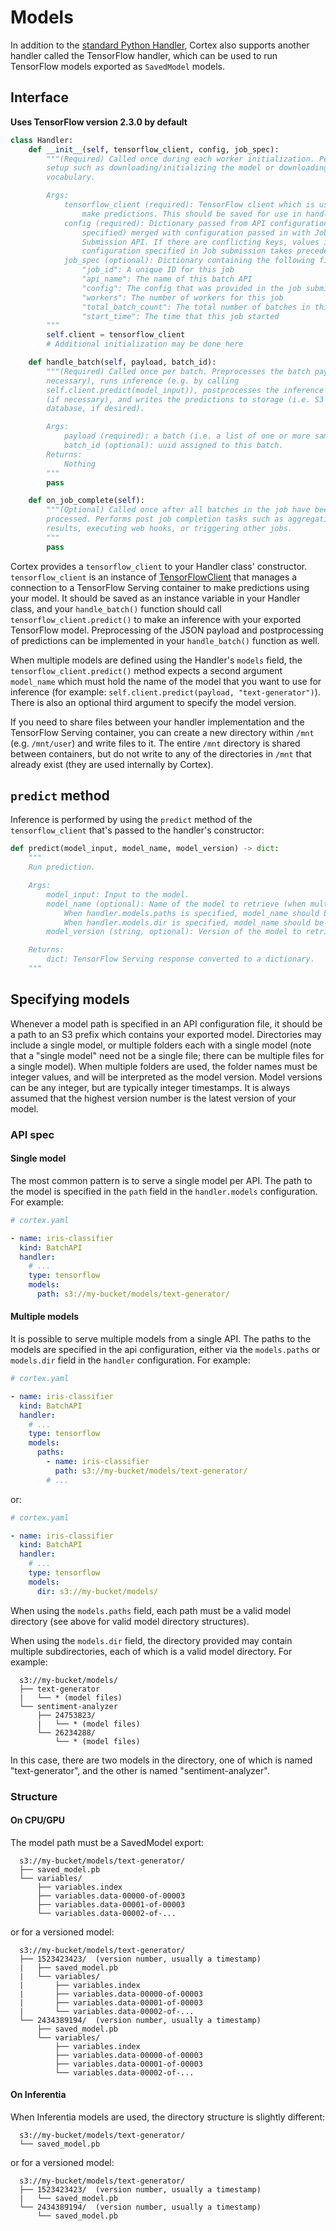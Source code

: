 # Models

In addition to the [standard Python Handler](handler.md), Cortex also supports another handler called the TensorFlow handler, which can be used to run TensorFlow models exported as `SavedModel` models.

## Interface

**Uses TensorFlow version 2.3.0 by default**

```python
class Handler:
    def __init__(self, tensorflow_client, config, job_spec):
        """(Required) Called once during each worker initialization. Performs
        setup such as downloading/initializing the model or downloading a
        vocabulary.

        Args:
            tensorflow_client (required): TensorFlow client which is used to
                make predictions. This should be saved for use in handle_batch().
            config (required): Dictionary passed from API configuration (if
                specified) merged with configuration passed in with Job
                Submission API. If there are conflicting keys, values in
                configuration specified in Job submission takes precedence.
            job_spec (optional): Dictionary containing the following fields:
                "job_id": A unique ID for this job
                "api_name": The name of this batch API
                "config": The config that was provided in the job submission
                "workers": The number of workers for this job
                "total_batch_count": The total number of batches in this job
                "start_time": The time that this job started
        """
        self.client = tensorflow_client
        # Additional initialization may be done here

    def handle_batch(self, payload, batch_id):
        """(Required) Called once per batch. Preprocesses the batch payload (if
        necessary), runs inference (e.g. by calling
        self.client.predict(model_input)), postprocesses the inference output
        (if necessary), and writes the predictions to storage (i.e. S3 or a
        database, if desired).

        Args:
            payload (required): a batch (i.e. a list of one or more samples).
            batch_id (optional): uuid assigned to this batch.
        Returns:
            Nothing
        """
        pass

    def on_job_complete(self):
        """(Optional) Called once after all batches in the job have been
        processed. Performs post job completion tasks such as aggregating
        results, executing web hooks, or triggering other jobs.
        """
        pass
```

<!-- CORTEX_VERSION_MINOR -->
Cortex provides a `tensorflow_client` to your Handler class' constructor. `tensorflow_client` is an instance of [TensorFlowClient](https://github.com/cortexlabs/cortex/tree/0.34/pkg/cortex/serve/cortex_internal/lib/client/tensorflow.py) that manages a connection to a TensorFlow Serving container to make predictions using your model. It should be saved as an instance variable in your Handler class, and your `handle_batch()` function should call `tensorflow_client.predict()` to make an inference with your exported TensorFlow model. Preprocessing of the JSON payload and postprocessing of predictions can be implemented in your `handle_batch()` function as well.

When multiple models are defined using the Handler's `models` field, the `tensorflow_client.predict()` method expects a second argument `model_name` which must hold the name of the model that you want to use for inference (for example: `self.client.predict(payload, "text-generator")`). There is also an optional third argument to specify the model version.

If you need to share files between your handler implementation and the TensorFlow Serving container, you can create a new directory within `/mnt` (e.g. `/mnt/user`) and write files to it. The entire `/mnt` directory is shared between containers, but do not write to any of the directories in `/mnt` that already exist (they are used internally by Cortex).

## `predict` method

Inference is performed by using the `predict` method of the `tensorflow_client` that's passed to the handler's constructor:

```python
def predict(model_input, model_name, model_version) -> dict:
    """
    Run prediction.

    Args:
        model_input: Input to the model.
        model_name (optional): Name of the model to retrieve (when multiple models are deployed in an API).
            When handler.models.paths is specified, model_name should be the name of one of the models listed in the API config.
            When handler.models.dir is specified, model_name should be the name of a top-level directory in the models dir.
        model_version (string, optional): Version of the model to retrieve. Can be omitted or set to "latest" to select the highest version.

    Returns:
        dict: TensorFlow Serving response converted to a dictionary.
    """
```

## Specifying models

Whenever a model path is specified in an API configuration file, it should be a path to an S3 prefix which contains your exported model. Directories may include a single model, or multiple folders each with a single model (note that a "single model" need not be a single file; there can be multiple files for a single model). When multiple folders are used, the folder names must be integer values, and will be interpreted as the model version. Model versions can be any integer, but are typically integer timestamps. It is always assumed that the highest version number is the latest version of your model.

### API spec

#### Single model

The most common pattern is to serve a single model per API. The path to the model is specified in the `path` field in the `handler.models` configuration. For example:

```yaml
# cortex.yaml

- name: iris-classifier
  kind: BatchAPI
  handler:
    # ...
    type: tensorflow
    models:
      path: s3://my-bucket/models/text-generator/
```

#### Multiple models

It is possible to serve multiple models from a single API. The paths to the models are specified in the api configuration, either via the `models.paths` or `models.dir` field in the `handler` configuration. For example:

```yaml
# cortex.yaml

- name: iris-classifier
  kind: BatchAPI
  handler:
    # ...
    type: tensorflow
    models:
      paths:
        - name: iris-classifier
          path: s3://my-bucket/models/text-generator/
        # ...
```

or:

```yaml
# cortex.yaml

- name: iris-classifier
  kind: BatchAPI
  handler:
    # ...
    type: tensorflow
    models:
      dir: s3://my-bucket/models/
```

When using the `models.paths` field, each path must be a valid model directory (see above for valid model directory structures).

When using the `models.dir` field, the directory provided may contain multiple subdirectories, each of which is a valid model directory. For example:

```text
  s3://my-bucket/models/
  ├── text-generator
  |   └── * (model files)
  └── sentiment-analyzer
      ├── 24753823/
      |   └── * (model files)
      └── 26234288/
          └── * (model files)
```

In this case, there are two models in the directory, one of which is named "text-generator", and the other is named "sentiment-analyzer".

### Structure

#### On CPU/GPU

The model path must be a SavedModel export:

```text
  s3://my-bucket/models/text-generator/
  ├── saved_model.pb
  └── variables/
      ├── variables.index
      ├── variables.data-00000-of-00003
      ├── variables.data-00001-of-00003
      └── variables.data-00002-of-...
```

or for a versioned model:

```text
  s3://my-bucket/models/text-generator/
  ├── 1523423423/  (version number, usually a timestamp)
  |   ├── saved_model.pb
  |   └── variables/
  |       ├── variables.index
  |       ├── variables.data-00000-of-00003
  |       ├── variables.data-00001-of-00003
  |       └── variables.data-00002-of-...
  └── 2434389194/  (version number, usually a timestamp)
      ├── saved_model.pb
      └── variables/
          ├── variables.index
          ├── variables.data-00000-of-00003
          ├── variables.data-00001-of-00003
          └── variables.data-00002-of-...
```

#### On Inferentia

When Inferentia models are used, the directory structure is slightly different:

```text
  s3://my-bucket/models/text-generator/
  └── saved_model.pb
```

or for a versioned model:

```text
  s3://my-bucket/models/text-generator/
  ├── 1523423423/  (version number, usually a timestamp)
  |   └── saved_model.pb
  └── 2434389194/  (version number, usually a timestamp)
      └── saved_model.pb
```
